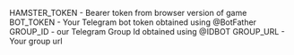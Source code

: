HAMSTER_TOKEN - Bearer token from browser version of game
BOT_TOKEN - Your Telegram bot token obtained using @BotFather
GROUP_ID - our Telegram Group Id obtained using @IDBOT
GROUP_URL - Your group url 

